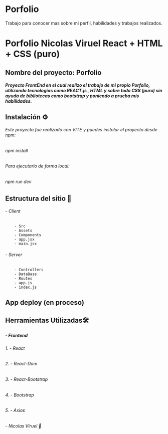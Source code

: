 # Porfolio
Trabajo para conocer mas sobre mi perfil, habilidades y trabajos realizados.

# Porfolio Nicolas Viruel React + HTML + CSS (puro)

## Nombre del proyecto: Porfolio

#####  Proyecto FrontEnd en el cual realizo el trabajo de mi propio Porfolio, utilizando tecnologias como REACT.js , HTML y sobre todo CSS (puro) sin ayuda de bibliotecas como bootstrap y poniendo a prueba mis habilidades.

## Instalación ⚙️ 

###### Este proyecto fue realizado con VITE y puedes instalar el proyecto desde npm:

###### npm install

###### Para ejecutarlo de forma local:

###### npm run dev

## Estructura del sitio :t-rex:

###### - Client
        - Src
        - Assets
        - Components
        - app.jsx
        - main.jsx
###### - Server
        - Controllers
        - DataBase
        - Routes
        - app.js
        - index.js


## App deploy (en proceso)



## Herramientas Utilizadas🛠️

##### - Frontend
###### 1. - React
###### 2. - React-Dom
###### 3. - React-Bootstrap
###### 4. - Bootstrap
###### 5. - Axios


###### - Nicolas Viruel :baby_chick:
